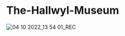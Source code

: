 # The-Hallwyl-Museum

![04 10 2022_13 54 01_REC](https://user-images.githubusercontent.com/22621352/195018450-b72fe610-7707-4cb8-8363-762d90908ce0.png)
